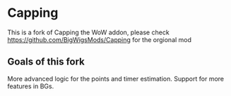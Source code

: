 # Capping
This is a fork of Capping the WoW addon, please check https://github.com/BigWigsMods/Capping for the orgional mod

## Goals of this fork
More advanced logic for the points and timer estimation.
Support for more features in BGs.
